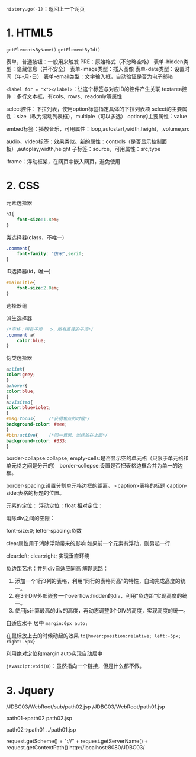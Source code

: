 `history.go(-1)`：返回上一个网页

# 1. HTML5

`getElementsByName()`
`getElementById()`

表单，普通按钮：一般用来触发
PRE：原始格式（不忽略空格）
表单-hidden类型：隐藏信息（并不安全）
表单-image类型：插入图像
表单-date类型：设置时间（年-月-日）
表单-email类型：文字输入框，自动验证是否为电子邮箱

`<label for = "x"></label>`：让这个标签与对应ID的控件产生关联
textarea控件：多行文本框，有cols、rows、readonly等属性

select控件：下拉列表，使用option标签指定具体的下拉列表项
select的主要属性：size（改为滚动列表框），multiple（可以多选）
option的主要属性：value

embed标签：播放音乐，可用属性：loop,autostart,width,height，,volume,src

audio、video标签：效果类似。新的属性：controls（是否显示控制面板）,autoplay,width,height
子标签：source，可用属性：src,type

iframe：浮动框架，在网页中嵌入网页，避免使用

# 2. CSS

元素选择器
```css
h1{
    font-size:1.8em;
}
```

类选择器(class，不唯一)
```css
.comment{
    font-family: "仿宋",serif;
}
```

ID选择器(id，唯一)
```css
#mainTitle{
    font-size:2.0em;
}
```

选择器组

派生选择器
```css
/*空格：所有子项   >，所有直接的子项*/
.comment a{
    color:blue;
}
```

伪类选择器
```css
a:link{
color:grey;
}
a:hover{
color:blue;
}
a:visited{
color:blueviolet;
}
#msg:focus{     /*获得焦点的时候*/
background-color: #eee;
}
#btn:active{    /*同一意思，光标放在上面*/
background-color: #333;
}
```

border-collapse:collapse;
empty-cells:是否显示空的单元格（只限于单元格和单元格之间是分开的）
border-collepse:设置是否把表格边框合并为单一的边框。

border-spacing:设置分割单元格边框的距离。
\<caption>表格的标题
caption-side:表格的标题的位置。

元素的定位：
浮动定位：float
相对定位：

消除div之间的空隙：

font-size:0;
letter-spacing:负数

clear属性用于消除浮动带来的影响
如果前一个元素有浮动，则另起一行

clear:left; clear:right; 实现垂直环绕

负边距艺术：并列div自适应同高
解题思路：
1. 添加一个1行3列的表格，利用“同行的表格同高”的特性，自动完成高度的统一。
2. 在3个DIV外部嵌套一个overflow:hidden的div，利用“负边距”实现高度的统一。
3. 使用js计算最高的div的高度，再动态调整3个DIV的高度，实现高度的统一。

自适应水平 居中
`margin:0px auto;`

在鼠标放上去的时候动起的效果
`td{hover:position:relative; left:-5px; right:-5px}`

利用绝对定位和margin auto实现自动居中

`javascipt:void(0)`：虽然指向一个链接，但是什么都不做。

# 3. Jquery


/JDBC03/WebRoot/sub/path02.jsp
/JDBC03/WebRoot/path01.jsp

path01->path02
path02.jsp

path02->path01
../path01.jsp

request.getScheme() + "://" + request.getServerName() + request.getContextPath()
http://localhost:8080/JDBC03/
